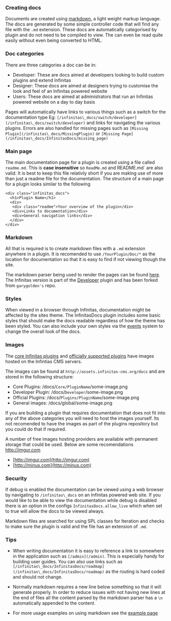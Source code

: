 ### Creating docs

Documents are created using [markdown](http://en.wikipedia.org/wiki/Markdown), a light weight markup language. The docs are generated by some simple controller code that will find any file with the `.md` extension. These docs are automatically categorised by plugin and do not need to be compiled to view. The can even be read quite easily without even being converted to HTML.

### Doc categories

There are three categories a doc can be in:

- Developer: These are docs aimed at developers looking to build custom plugins and extend Infinitas
- Designer: These docs are aimed at designers trying to customise the look and feel of an Infinitas powered website 
- Users: These docs are aimed at administrators that run an Infinitas powered website on a day to day basis

Pages will automatically have links to various things such as a switch for the documentation type Eg: `[/infinitas\_docs/switch/developer](/infinitas\_docs/switch/developer)` and links for navigating the various plugins. Errors are also handled for missing pages such as `[Missing Plugin](/infinitas\_docs/MissingPlugin)` or `[Missing Page](/infinitas\_docs/InfinitasDocs/missing_page)`

### Main page

The main documentation page for a plugin is created using a file called `readme.md`. This is **case insensitive** so `ReadMe.md` and README.md` are also valid. It is best to keep this file relativly short if you are making use of more than just a readme file for the documentation. The structure of a main page for a plugin looks similar to the following

    <div class="infinitas_docs">
      <h1>Plugin Name</h1>
      <div>
       <div class="readme">Your overview of the plugin</div>
       <div>Links to documentation</div>
       <div>General navigation links</div>
      </div>
    </div>

### Markdown

All that is required is to create markdown files with a `.md` extension anywhere in a plugin. It is recomended to use `/YourPlugin/Doc/*` as the location for documentation so that it is easy to find if not viewing though the site.

The markdown parser being used to render the pages can be found [here](https://github.com/garygolden/markdown-oo-php). The Infinitas version is part of the [Developer](https://github.com/Infinitas-Plugins/developer) plugin and has been forked from `garygolden's` repo.

### Styles

When viewed in a browser through Infinitas, documentation might be affected by the sites theme. The InfinitasDocs plugin includes some basic styles that should make the docs readable regardless of how the theme has been styled. You can also include your own styles via the [events](/infinitas\_docs/Events) system to change the overall look of the docs.

### Images

The [core Infinitas plugins](https://github.com/infinitas/infinitas) and [officially supported plugins](https://github.com/Infinitas-Plugins) have images hosted on the Infintias CMS servers. 

The images can be found at `http://assets.infinitas-cms.org/docs` and are stored in the following structure:

- Core Plugins: /docs/`Core/PluginName`/some-image.png
- Developer Plugin: /docs/`Developer`/some-image.png
- Official Plugins: /docs/`Plugins/PluginName`/some-image.png
- General images: /docs/global/some-image.png

If you are building a plugin that requires documentation that does not fit into any of the above categories you will need to host the images yourself. Its not recomended to have the images as part of the plugins repository but you could do that if required.
 
A number of free images hosting providers are available with permanent storage that could be used. Below are some recomendations <http://imgur.com>

- [http://imgur.com](http://imgur.com)
- [http://minus.com](http://minus.com)

### Security

If debug is enabled the documentation can be viewed using a web browser by navigating to `/infinitas\_docs` on an Infinitas powered web site. If you would like to be able to view the documentation while debug is disabled there is an option in the configs `InfinitasDocs.allow_live` which when set to true will allow the docs to be viewed always.

Markdown files are searched for using SPL classes for Iteration and checks to make sure the plugin is valid and the file has an extension of `.md`. 

### Tips

- When writing documentation it is easy to reference a link to somewhere in the application such as `[/admin](/admin)`. This is especially handy for building user guides. You can also use links such as `[/infinitas\_docs/InfinitasDocs/roadmap](/infinitas\_docs/InfinitasDocs/roadmap)` as the routing is hard coded and should not change.

- Normally markdown requires a new line below something so that it will generate properly. In order to reduce issues with not having new lines at the end of files all the content parsed by the markdown parser has a `\n` automatically appended to the content.

- For more usage examples on using markdown see the [example page](/infinitas\_docs/InfinitasDocs/developer-markdown-samples)